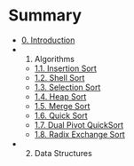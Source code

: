 # Summary

* [0. Introduction](0_introduction.md)
* 1. Algorithms
   * [1.1. Insertion Sort](11_insertion_sort.md)
   * [1.2. Shell Sort](12_shell_sort.md)
   * [1.3. Selection Sort](13_selection_sort.md)
   * [1.4. Heap Sort](14_heap_sort.md)
   * [1.5. Merge Sort](15_merge_sort.md)
   * [1.6. Quick Sort](16_quick_sort.md)
   * [1.7. Dual Pivot QuickSort](17_dual_pivot_quicksort.md)
   * [1.8. Radix Exchange Sort](18_radix_exchange_sort.md)
* 2. Data Structures


